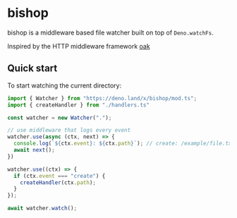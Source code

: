 # bishop

bishop is a middleware based file watcher built on top of `Deno.watchFs`.

Inspired by the HTTP middleware framework [oak](https://github.com/oakserver/oak)

## Quick start

To start watching the current directory:

```ts
import { Watcher } from "https://deno.land/x/bishop/mod.ts";
import { createHandler } from "./handlers.ts"

const watcher = new Watcher(".");

// use middleware that logs every event
watcher.use(async (ctx, next) => {
  console.log(`${ctx.event}: ${ctx.path}`); // create: /example/file.txt
  await next();
})

watcher.use((ctx) => {
  if (ctx.event === "create") {
    createHandler(ctx.path);
  }
});

await watcher.watch();
```
